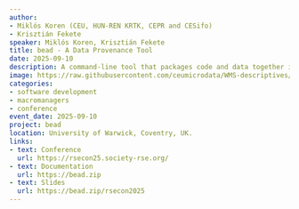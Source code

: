 ```yaml
---
author:
- Miklós Koren (CEU, HUN-REN KRTK, CEPR and CESifo)
- Krisztián Fekete
speaker: Miklós Koren, Krisztián Fekete
title: bead - A Data Provenance Tool
date: 2025-09-10
description: A command-line tool that packages code and data together in immutable snapshots, with all data dependencies declared explicitly.
image: https://raw.githubusercontent.com/ceumicrodata/WMS-descriptives/refs/heads/main/output/fig/tozsde.jpg
categories: 
- software development
- macromanagers
- conference
event_date: 2025-09-10
project: bead
location: University of Warwick, Coventry, UK. 
links:
- text: Conference
  url: https://rsecon25.society-rse.org/
- text: Documentation
  url: https://bead.zip
- text: Slides
  url: https://bead.zip/rsecon2025
---
```

